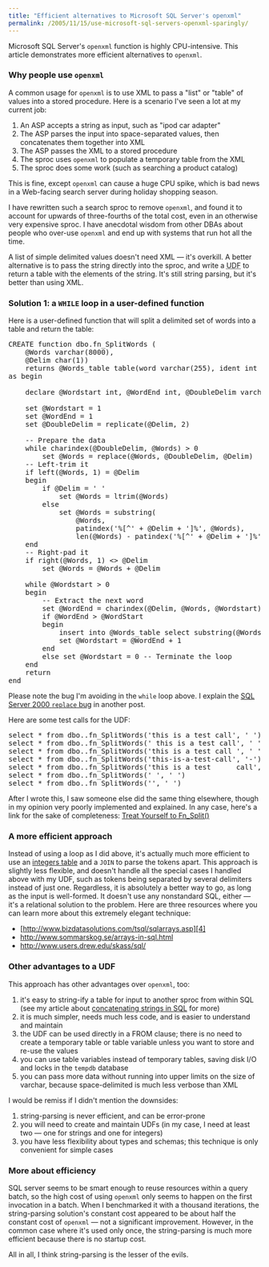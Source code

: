 ```yaml
---
title: "Efficient alternatives to Microsoft SQL Server's openxml"
permalink: /2005/11/15/use-microsoft-sql-servers-openxml-sparingly/
---
```

Microsoft SQL Server's `openxml` function is highly CPU-intensive. This article demonstrates more efficient alternatives to `openxml`.

### Why people use `openxml`

A common usage for `openxml` is to use XML to pass a "list" or "table" of values into a stored procedure. Here is a scenario I've seen a lot at my current job:

1.  An ASP accepts a string as input, such as "ipod car adapter"
2.  The ASP parses the input into space-separated values, then concatenates them together into XML
3.  The ASP passes the XML to a stored procedure
4.  The sproc uses `openxml` to populate a temporary table from the XML
5.  The sproc does some work (such as searching a product catalog)

This is fine, except `openxml` can cause a huge CPU spike, which is bad news in a Web-facing search server during holiday shopping season.

I have rewritten such a search sproc to remove `openxml`, and found it to account for upwards of three-fourths of the total cost, even in an otherwise very expensive sproc. I have anecdotal wisdom from other DBAs about people who over-use `openxml` and end up with systems that run hot all the time.

A list of simple delimited values doesn't need XML &#8212; it's overkill. A better alternative is to pass the string directly into the sproc, and write a <acronym title="user-defined function">UDF</acronym> to return a table with the elements of the string. It's still string parsing, but it's better than using XML.

### Solution 1: a `WHILE` loop in a user-defined function

Here is a user-defined function that will split a delimited set of words into a table and return the table:

<pre>CREATE function dbo.fn_SplitWords (
    @Words varchar(8000),
    @Delim char(1))
    returns @Words_table table(word varchar(255), ident int identity not null)
as begin

    declare @Wordstart int, @WordEnd int, @DoubleDelim varchar(2)
    
    set @Wordstart = 1
    set @WordEnd = 1
    set @DoubleDelim = replicate(@Delim, 2)

    -- Prepare the data
    while charindex(@DoubleDelim, @Words) &gt; 0
        set @Words = replace(@Words, @DoubleDelim, @Delim)
    -- Left-trim it
    if left(@Words, 1) = @Delim
    begin
        if @Delim = ' '
            set @Words = ltrim(@Words)
        else
            set @Words = substring(
                @Words,
                patindex('%[^' + @Delim + ']%', @Words),
                len(@Words) - patindex('%[^' + @Delim + ']%', @Words) + 1)
    end
    -- Right-pad it
    if right(@Words, 1) &lt;&gt; @Delim
        set @Words = @Words + @Delim

    while @Wordstart &gt; 0
    begin
        -- Extract the next word
        set @WordEnd = charindex(@Delim, @Words, @Wordstart)
        if @WordEnd &gt; @WordStart
        begin
            insert into @Words_table select substring(@Words, @Wordstart, @WordEnd - @Wordstart)
            set @Wordstart = @WordEnd + 1
        end
        else set @Wordstart = 0 -- Terminate the loop
    end
    return
end</pre>

Please note the bug I'm avoiding in the `while` loop above. I explain the [SQL Server 2000 `replace` bug][1] in another post.

Here are some test calls for the UDF:

<pre>select * from dbo..fn_SplitWords('this is a test call', ' ')
select * from dbo..fn_SplitWords(' this is a test call', ' ')
select * from dbo..fn_SplitWords('this is a test call ', ' ')
select * from dbo..fn_SplitWords('this-is-a-test-call', '-')
select * from dbo..fn_SplitWords('this is a test      call', ' ')
select * from dbo..fn_SplitWords(' ', ' ')
select * from dbo..fn_SplitWords('', ' ')</pre>

After I wrote this, I saw someone else did the same thing elsewhere, though in my opinion very poorly implemented and explained. In any case, here's a link for the sake of completeness: [Treat Yourself to Fn_Split()][2]

### A more efficient approach

Instead of using a loop as I did above, it's actually much more efficient to use an [integers table][3] and a `JOIN` to parse the tokens apart. This approach is slightly less flexible, and doesn't handle all the special cases I handled above with my UDF, such as tokens being separated by several delimiters instead of just one. Regardless, it is absolutely a better way to go, as long as the input is well-formed. It doesn't use any nonstandard SQL, either &#8212; it's a relational solution to the problem. Here are three resources where you can learn more about this extremely elegant technique:

*   [http://www.bizdatasolutions.com/tsql/sqlarrays.asp][4]
*   <http://www.sommarskog.se/arrays-in-sql.html>
*   <http://www.users.drew.edu/skass/sql/>

### Other advantages to a UDF

This approach has other advantages over `openxml`, too:

1.  it's easy to string-ify a table for input to another sproc from within SQL (see my article about [concatenating strings in SQL][5] for more)
2.  it is much simpler, needs much less code, and is easier to understand and maintain
3.  the UDF can be used directly in a FROM clause; there is no need to create a temporary table or table variable unless you want to store and re-use the values
4.  you can use table variables instead of temporary tables, saving disk I/O and locks in the `tempdb` database
5.  you can pass more data without running into upper limits on the size of varchar, because space-delimited is much less verbose than XML

I would be remiss if I didn't mention the downsides:

1.  string-parsing is never efficient, and can be error-prone
2.  you will need to create and maintain UDFs (in my case, I need at least two &#8212; one for strings and one for integers)
3.  you have less flexibility about types and schemas; this technique is only convenient for simple cases

### More about efficiency

SQL server seems to be smart enough to reuse resources within a query batch, so the high cost of using `openxml` only seems to happen on the first invocation in a batch. When I benchmarked it with a thousand iterations, the string-parsing solution's constant cost appeared to be about half the constant cost of `openxml` &#8212; not a significant improvement. However, in the common case where it's used only once, the string-parsing is much more efficient because there is no startup cost.

All in all, I think string-parsing is the lesser of the evils.

 [1]: /blog/2005/11/15/a-bug-in-microsoft-sql-servers-replace-function/
 [2]: http://msdn.microsoft.com/library/en-us/dnsqlmag01/html/TreatYourself.asp
 [3]: /blog/2005/12/07/the-integers-table/
 [4]: http://web.archive.org/web/20050326014057/http://www.bizdatasolutions.com/tsql/sqlarrays.asp
 [5]: /blog/2005/09/28/simulating-the-group-concat-function/
